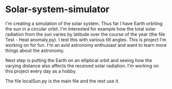 # Solar-system-simulator
I'm creating a simulation of the solar system. Thus far I have Earth orbiting the sun in a circular orbit. I'm interested for example how the total solar radiation from the sun varies by latitude over the course of the year (the file Test - Heat anomaly.py). I test this with various tilt angles. This is project I'm working on for fun. I'm an avid astronomy enthusiast and want to learn more things about the astronomy.

Next step is putting the Earth on an elliptical orbit and seeing how the varying distance also affects the received solar radiation. I'm working on this project every day as a hobby.

The file localSun.py is the main file and the rest use it.
